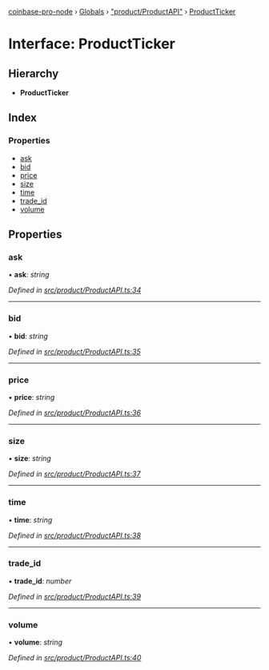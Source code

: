[coinbase-pro-node](../README.md) › [Globals](../globals.md) › ["product/ProductAPI"](../modules/_product_productapi_.md) › [ProductTicker](_product_productapi_.productticker.md)

# Interface: ProductTicker

## Hierarchy

- **ProductTicker**

## Index

### Properties

- [ask](_product_productapi_.productticker.md#ask)
- [bid](_product_productapi_.productticker.md#bid)
- [price](_product_productapi_.productticker.md#price)
- [size](_product_productapi_.productticker.md#size)
- [time](_product_productapi_.productticker.md#time)
- [trade_id](_product_productapi_.productticker.md#trade_id)
- [volume](_product_productapi_.productticker.md#volume)

## Properties

### ask

• **ask**: _string_

_Defined in [src/product/ProductAPI.ts:34](https://github.com/bennyn/coinbase-pro-node/blob/ea7299d/src/product/ProductAPI.ts#L34)_

---

### bid

• **bid**: _string_

_Defined in [src/product/ProductAPI.ts:35](https://github.com/bennyn/coinbase-pro-node/blob/ea7299d/src/product/ProductAPI.ts#L35)_

---

### price

• **price**: _string_

_Defined in [src/product/ProductAPI.ts:36](https://github.com/bennyn/coinbase-pro-node/blob/ea7299d/src/product/ProductAPI.ts#L36)_

---

### size

• **size**: _string_

_Defined in [src/product/ProductAPI.ts:37](https://github.com/bennyn/coinbase-pro-node/blob/ea7299d/src/product/ProductAPI.ts#L37)_

---

### time

• **time**: _string_

_Defined in [src/product/ProductAPI.ts:38](https://github.com/bennyn/coinbase-pro-node/blob/ea7299d/src/product/ProductAPI.ts#L38)_

---

### trade_id

• **trade_id**: _number_

_Defined in [src/product/ProductAPI.ts:39](https://github.com/bennyn/coinbase-pro-node/blob/ea7299d/src/product/ProductAPI.ts#L39)_

---

### volume

• **volume**: _string_

_Defined in [src/product/ProductAPI.ts:40](https://github.com/bennyn/coinbase-pro-node/blob/ea7299d/src/product/ProductAPI.ts#L40)_
